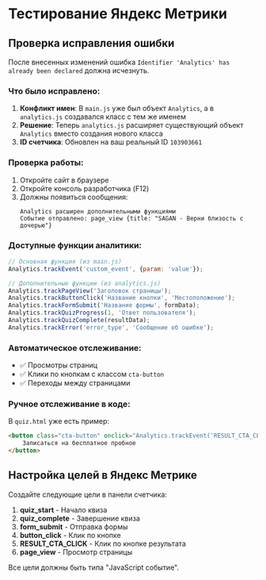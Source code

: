 # Тестирование Яндекс Метрики

## Проверка исправления ошибки

После внесенных изменений ошибка `Identifier 'Analytics' has already been declared` должна исчезнуть.

### Что было исправлено:

1. **Конфликт имен**: В `main.js` уже был объект `Analytics`, а в `analytics.js` создавался класс с тем же именем
2. **Решение**: Теперь `analytics.js` расширяет существующий объект `Analytics` вместо создания нового класса
3. **ID счетчика**: Обновлен на ваш реальный ID `103903661`

### Проверка работы:

1. Откройте сайт в браузере
2. Откройте консоль разработчика (F12)
3. Должны появиться сообщения:
   ```
   Analytics расширен дополнительными функциями
   Событие отправлено: page_view {title: "SAGAN - Верни близость с дочерью"}
   ```

### Доступные функции аналитики:

```javascript
// Основная функция (из main.js)
Analytics.trackEvent('custom_event', {param: 'value'});

// Дополнительные функции (из analytics.js)
Analytics.trackPageView('Заголовок страницы');
Analytics.trackButtonClick('Название кнопки', 'Местоположение');
Analytics.trackFormSubmit('Название формы', formData);
Analytics.trackQuizProgress(1, 'Ответ пользователя');
Analytics.trackQuizComplete(resultData);
Analytics.trackError('error_type', 'Сообщение об ошибке');
```

### Автоматическое отслеживание:

- ✅ Просмотры страниц
- ✅ Клики по кнопкам с классом `cta-button`
- ✅ Переходы между страницами

### Ручное отслеживание в коде:

В `quiz.html` уже есть пример:
```html
<button class="cta-button" onclick="Analytics.trackEvent('RESULT_CTA_CLICK')">
    Записаться на бесплатное пробное
</button>
```

## Настройка целей в Яндекс Метрике

Создайте следующие цели в панели счетчика:

1. **quiz_start** - Начало квиза
2. **quiz_complete** - Завершение квиза  
3. **form_submit** - Отправка формы
4. **button_click** - Клик по кнопке
5. **RESULT_CTA_CLICK** - Клик по кнопке результата
6. **page_view** - Просмотр страницы

Все цели должны быть типа "JavaScript событие".
